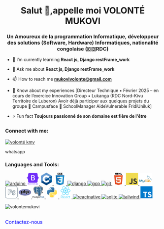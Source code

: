 <h1 align="center">Salut 👋,appelle moi VOLONTÉ MUKOVI</h1>
<h3 align="center">Un Amoureux de la programmation Informatique, développeur des solutions (Software, Hardware) Informatiques, nationalité congolaise (🇨🇩RDC)</h3>

- 🌱 I’m currently learning **React js, Django restFrame_work**

- 💬 Ask me about **React js, Django restFrame_work**

- 📫 How to reach me **mukovivolonte@gmail.com**

- 📄 Know about my experiences [Directeur Technique ▪ Février 2025 – en cours de l’exercice Innovation Group ▪ Lukanga (RDC Nord-Kivu Territoire de Luberon) Avoir déjà participer aux quelques projets du groupe  Campusface  SchoolManager AideVulnerable FridiUniluk]

- ⚡ Fun fact **Toujours passionné de son domaine est fière de l'être**

<h3 align="left">Connect with me:</h3>
<p align="left">
<a href="https://fb.com/volonté kmv" target="blank"><img align="center" src="https://raw.githubusercontent.com/rahuldkjain/github-profile-readme-generator/master/src/images/icons/Social/facebook.svg" alt="volonté kmv" height="30" width="40" /></a>
</p>
<p><a https://wa.me/+243996656262?text=Merci%20d'avoir%20contacté%20volonté%20Mukovi%20développeurs%20des%20solutions%20informatiques >whatsapp</a></p>

<h3 align="left">Languages and Tools:</h3>
<p align="left"> <a href="https://www.arduino.cc/" target="_blank" rel="noreferrer"> <img src="https://cdn.worldvectorlogo.com/logos/arduino-1.svg" alt="arduino" width="40" height="40"/> </a> <a href="https://getbootstrap.com" target="_blank" rel="noreferrer"> <img src="https://raw.githubusercontent.com/devicons/devicon/master/icons/bootstrap/bootstrap-plain-wordmark.svg" alt="bootstrap" width="40" height="40"/> </a> <a href="https://www.w3schools.com/cpp/" target="_blank" rel="noreferrer"> <img src="https://raw.githubusercontent.com/devicons/devicon/master/icons/cplusplus/cplusplus-original.svg" alt="cplusplus" width="40" height="40"/> </a> <a href="https://www.w3schools.com/css/" target="_blank" rel="noreferrer"> <img src="https://raw.githubusercontent.com/devicons/devicon/master/icons/css3/css3-original-wordmark.svg" alt="css3" width="40" height="40"/> </a> <a href="https://www.djangoproject.com/" target="_blank" rel="noreferrer"> <img src="https://cdn.worldvectorlogo.com/logos/django.svg" alt="django" width="40" height="40"/> </a> <a href="https://cloud.google.com" target="_blank" rel="noreferrer"> <img src="https://www.vectorlogo.zone/logos/google_cloud/google_cloud-icon.svg" alt="gcp" width="40" height="40"/> </a> <a href="https://git-scm.com/" target="_blank" rel="noreferrer"> <img src="https://www.vectorlogo.zone/logos/git-scm/git-scm-icon.svg" alt="git" width="40" height="40"/> </a> <a href="https://www.w3.org/html/" target="_blank" rel="noreferrer"> <img src="https://raw.githubusercontent.com/devicons/devicon/master/icons/html5/html5-original-wordmark.svg" alt="html5" width="40" height="40"/> </a> <a href="https://developer.mozilla.org/en-US/docs/Web/JavaScript" target="_blank" rel="noreferrer"> <img src="https://raw.githubusercontent.com/devicons/devicon/master/icons/javascript/javascript-original.svg" alt="javascript" width="40" height="40"/> </a> <a href="https://www.mysql.com/" target="_blank" rel="noreferrer"> <img src="https://raw.githubusercontent.com/devicons/devicon/master/icons/mysql/mysql-original-wordmark.svg" alt="mysql" width="40" height="40"/> </a> <a href="https://www.photoshop.com/en" target="_blank" rel="noreferrer"> <img src="https://raw.githubusercontent.com/devicons/devicon/master/icons/photoshop/photoshop-line.svg" alt="photoshop" width="40" height="40"/> </a> <a href="https://www.php.net" target="_blank" rel="noreferrer"> <img src="https://raw.githubusercontent.com/devicons/devicon/master/icons/php/php-original.svg" alt="php" width="40" height="40"/> </a> <a href="https://www.postgresql.org" target="_blank" rel="noreferrer"> <img src="https://raw.githubusercontent.com/devicons/devicon/master/icons/postgresql/postgresql-original-wordmark.svg" alt="postgresql" width="40" height="40"/> </a> <a href="https://www.python.org" target="_blank" rel="noreferrer"> <img src="https://raw.githubusercontent.com/devicons/devicon/master/icons/python/python-original.svg" alt="python" width="40" height="40"/> </a> <a href="https://reactjs.org/" target="_blank" rel="noreferrer"> <img src="https://raw.githubusercontent.com/devicons/devicon/master/icons/react/react-original-wordmark.svg" alt="react" width="40" height="40"/> </a> <a href="https://reactnative.dev/" target="_blank" rel="noreferrer"> <img src="https://reactnative.dev/img/header_logo.svg" alt="reactnative" width="40" height="40"/> </a> <a href="https://www.sqlite.org/" target="_blank" rel="noreferrer"> <img src="https://www.vectorlogo.zone/logos/sqlite/sqlite-icon.svg" alt="sqlite" width="40" height="40"/> </a> <a href="https://tailwindcss.com/" target="_blank" rel="noreferrer"> <img src="https://www.vectorlogo.zone/logos/tailwindcss/tailwindcss-icon.svg" alt="tailwind" width="40" height="40"/> </a> <a href="https://www.typescriptlang.org/" target="_blank" rel="noreferrer"> <img src="https://raw.githubusercontent.com/devicons/devicon/master/icons/typescript/typescript-original.svg" alt="typescript" width="40" height="40"/> </a> </p>

<p><img align="center" src="https://github-readme-streak-stats.herokuapp.com/?user=volontemukovi&" alt="volontemukovi" /></p>
<br>
<a 
    href="https://wa.me/243996656262?text=Merci%20d'avoir%20contacté%20volonté%20Mukovi%20développeurs%20des%20solutions%20informatiques" 
    style="
        color: blue; 
        text-decoration: none; 
        display: inline-block; 
        font-size: 16px; 
        transition: transform 0.5s ease-in-out; 
        animation: infinite-bounce 2s infinite;
    "
    onmouseover="this.style.transform='scale(1.1)'" 
    onmouseout="this.style.transform='scale(1)'"
>
    Contactez-nous
</a>
<script src="https://unpkg.com/@dotlottie/player-component@2.7.12/dist/dotlottie-player.mjs" type="module"></script>
<dotlottie-player src="https://lottie.host/b21abee2-289a-4e4a-a723-30cae326b9e0/CXr70vgUGx.lottie" background="transparent" speed="1" style="width: 300px; height: 300px" loop autoplay></dotlottie-player>
